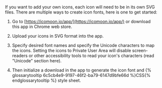 If you want to add your own icons, each icon will need to be in its own SVG files. There are multiple ways to create icon fonts, here is one to get started:

1. Go to [https://icomoon.io/app/](https://icomoon.io/app/) or download this app in Chrome web store.  

2. Upload your icons in SVG format into the app.

3. Specify desired font names and specify the Unicode characters to map the icons. Setting the icons to Private User Area will disable screen-readers or other accessibility tools to read your icon's characters (read "Unicode" section here).

4. Then initialize a download in the app to generate the icon font and {% glossarytooltip 6c5cb4e9-9197-46f2-ba79-6147d9bfe66d %}CSS{% endglossarytooltip %} style sheet.
